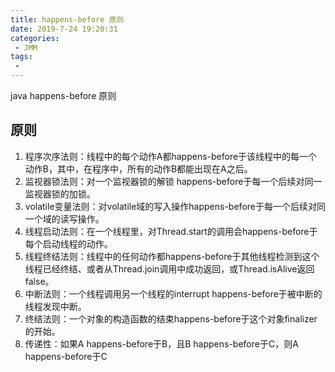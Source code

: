 ```yaml
---
title: happens-before 原则
date: 2019-7-24 19:20:31
categories:
 - JMM
tags:
 - 
---
```

java happens-before 原则
## 原则

1. 程序次序法则：线程中的每个动作A都happens-before于该线程中的每一个动作B，其中，在程序中，所有的动作B都能出现在A之后。
2. 监视器锁法则：对一个监视器锁的解锁 happens-before于每一个后续对同一监视器锁的加锁。
3. volatile变量法则：对volatile域的写入操作happens-before于每一个后续对同一个域的读写操作。
4. 线程启动法则：在一个线程里，对Thread.start的调用会happens-before于每个启动线程的动作。
5. 线程终结法则：线程中的任何动作都happens-before于其他线程检测到这个线程已经终结、或者从Thread.join调用中成功返回，或Thread.isAlive返回false。
6. 中断法则：一个线程调用另一个线程的interrupt happens-before于被中断的线程发现中断。
7. 终结法则：一个对象的构造函数的结束happens-before于这个对象finalizer的开始。
8. 传递性：如果A happens-before于B，且B happens-before于C，则A happens-before于C











